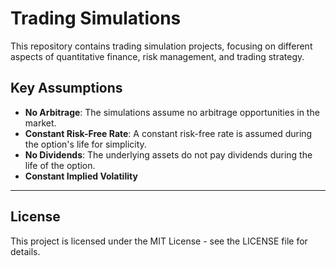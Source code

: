 # Trading Simulations

This repository contains trading simulation projects, focusing on different aspects of quantitative finance, risk management, and trading strategy. 

## Key Assumptions

- **No Arbitrage**: The simulations assume no arbitrage opportunities in the market.
- **Constant Risk-Free Rate**: A constant risk-free rate is assumed during the option's life for simplicity.
- **No Dividends**: The underlying assets do not pay dividends during the life of the option.
- **Constant Implied Volatility**

---

## License
This project is licensed under the MIT License - see the LICENSE file for details.
